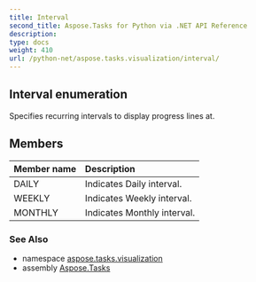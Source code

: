 ```yaml
---
title: Interval
second_title: Aspose.Tasks for Python via .NET API Reference
description: 
type: docs
weight: 410
url: /python-net/aspose.tasks.visualization/interval/
---
```


## Interval enumeration

Specifies recurring intervals to display progress lines at.

## Members
| Member name | Description |
| :- | :- |
|DAILY|Indicates Daily interval.|
|WEEKLY|Indicates Weekly interval.|
|MONTHLY|Indicates Monthly interval.|

### See Also

* namespace [aspose.tasks.visualization](/tasks/python-net/aspose.tasks.visualization/)
* assembly [Aspose.Tasks](/tasks/python-net/)

